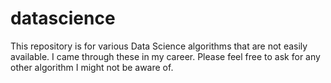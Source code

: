 # datascience
This repository is for various Data Science algorithms that are not easily available. I came through these in my career. Please feel free to ask for any other algorithm I might not be aware of.
